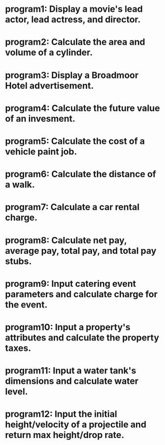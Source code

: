 # program1: Display a movie's lead actor, lead actress, and director.
# program2: Calculate the area and volume of a cylinder.
# program3: Display a Broadmoor Hotel advertisement.
# program4: Calculate the future value of an invesment.
# program5: Calculate the cost of a vehicle paint job.
# program6: Calculate the distance of a walk.
# program7: Calculate a car rental charge.
# program8: Calculate net pay, average pay, total pay, and total pay stubs.
# program9: Input catering event parameters and calculate charge for the event.
# program10: Input a property's attributes and calculate the property taxes.
# program11: Input a water tank's dimensions and calculate water level.
# program12: Input the initial height/velocity of a projectile and return max height/drop rate.
